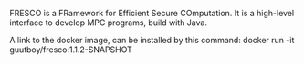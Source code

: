 FRESCO is a FRamework for Efficient Secure COmputation. It is  a high-level interface to develop MPC programs, build with Java.

A link to the docker image, can be installed by this command:  docker run -it guutboy/fresco:1.1.2-SNAPSHOT
